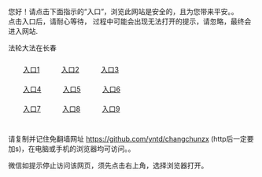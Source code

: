 您好！请点击下面指示的“入口”，浏览此网站是安全的，且为您带来平安。。 <br/>
点击入口后，请耐心等待， 过程中可能会出现无法打开的提示，请忽略，最终会进入网站. </br>

法轮大法在长春<br/>
<div style="padding:10px"><a style="margin:20px" target="_blank" href="https://d16nr5kn7ldy4s.cloudfront.net/2Qpsp?pgthhtzf" id="ccLink1" rel="nofollow">入口1</a> <a target="_blank" style="margin:20px" href="https://d3ieg1pkqo9074.cloudfront.net/2Qpsp?llswzbex" id="ccLink2" rel="nofollow">入口2</a> <a style="margin:20px" target="_blank" href="https://d1zqicd09n21tv.cloudfront.net/2Qpsp?prppy" id="ccLink3" rel="nofollow">入口3</a></div>

<div style="padding:10px" ><a style="margin:20px" target="_blank" href="https://d16nr5kn7ldy4s.cloudfront.net/2Qpsp?pgthhtzf" id="ccLink4" rel="nofollow">入口4</a> <a style="margin:20px" href="https://d3ieg1pkqo9074.cloudfront.net/2Qpsp?llswzbex" target="_blank" id="ccLink5" rel="nofollow">入口5</a> <a style="margin:20px" href="https://d1zqicd09n21tv.cloudfront.net/2Qpsp?prppy" target="_blank" id="ccLink6" rel="nofollow">入口6</a></div>

<div style="padding:10px"><a style="margin:20px" target="_blank" href="https://d16nr5kn7ldy4s.cloudfront.net/2Qpsp?pgthhtzf" id="ccLink7" rel="nofollow">入口7</a> <a style="margin:20px" href="https://d3ieg1pkqo9074.cloudfront.net/2Qpsp?llswzbex" target="_blank" id="ccLink8" rel="nofollow">入口8</a> <a style="margin:20px" target="_blank" href="https://d1zqicd09n21tv.cloudfront.net/2Qpsp?prppy" id="ccLink9" rel="nofollow">入口9</a></div>

<br/>



请复制并记住免翻墙网址 https://github.com/yntd/changchunzx (http后一定要加s)，在电脑或手机的浏览器均可访问。。<br/>

微信如提示停止访问该网页，须先点击右上角，选择浏览器打开。
